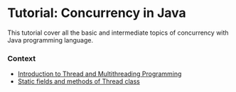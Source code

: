 # Tutorial: Concurrency in Java

This tutorial cover all the basic and intermediate topics of concurrency with Java programming language.

### Context

* [Introduction to Thread and Multithreading Programming](res/tuOne.md)
* [Static fields and methods of Thread class](res/tuTwo.md)
